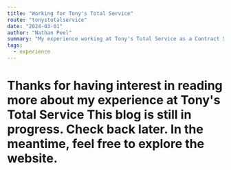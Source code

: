 ```yaml
---
title: "Working for Tony's Total Service"
route: "tonystotalservice"
date: "2024-03-01"
author: "Nathan Peel"
summary: "My experience working at Tony's Total Service as a Contract Software Engineer."
tags:
  - experience
---
```


# Thanks for having interest in reading more about my experience at Tony's Total Service This blog is still in progress. Check back later. In the meantime, feel free to explore the website.
